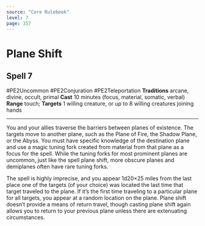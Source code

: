 ```yaml
---
source: "Core Rulebook"
level: 7
page: 357
---
```


# Plane Shift
## Spell 7
#PE2Uncommon #PE2Conjuration #PE2Teleportation 
**Traditions** arcane, divine, occult, primal
**Cast** 10 minutes (focus, material, somatic, verbal)
**Range** touch; **Targets** 1 willing creature, or up to 8 willing creatures joining hands

-----
You and your allies traverse the barriers between planes of existence. The targets move to another plane, such as the Plane of Fire, the Shadow Plane, or the Abyss. You must have specific knowledge of the destination plane and use a magic tuning fork created from material from that plane as a focus for the spell. While the tuning forks for most prominent planes are uncommon, just like the spell plane shift, more obscure planes and demiplanes often have rare tuning forks.

The spell is highly imprecise, and you appear 1d20×25 miles from the last place one of the targets (of your choice) was located the last time that target traveled to the plane. If it’s the first time traveling to a particular plane for all targets, you appear at a random location on the plane. Plane shift doesn’t provide a means of return travel, though casting plane shift again allows you to return to your previous plane unless there are extenuating circumstances.